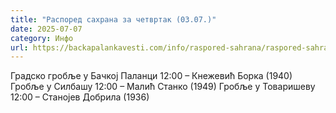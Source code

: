 ```yaml
---
title: "Распоред сахрана за четвртак (03.07.)"
date: 2025-07-07
category: Инфо
url: https://backapalankavesti.com/info/raspored-sahrana/raspored-sahrana-za-cetvrtak-03-07/
---
```


Градско гробље у Бачкој Паланци
12:00 – Кнежевић Борка (1940)
Гробље у Силбашу
12:00 – Малић Станко (1949)
Гробље у Товаришеву
12:00 – Станојев Добрила (1936)
